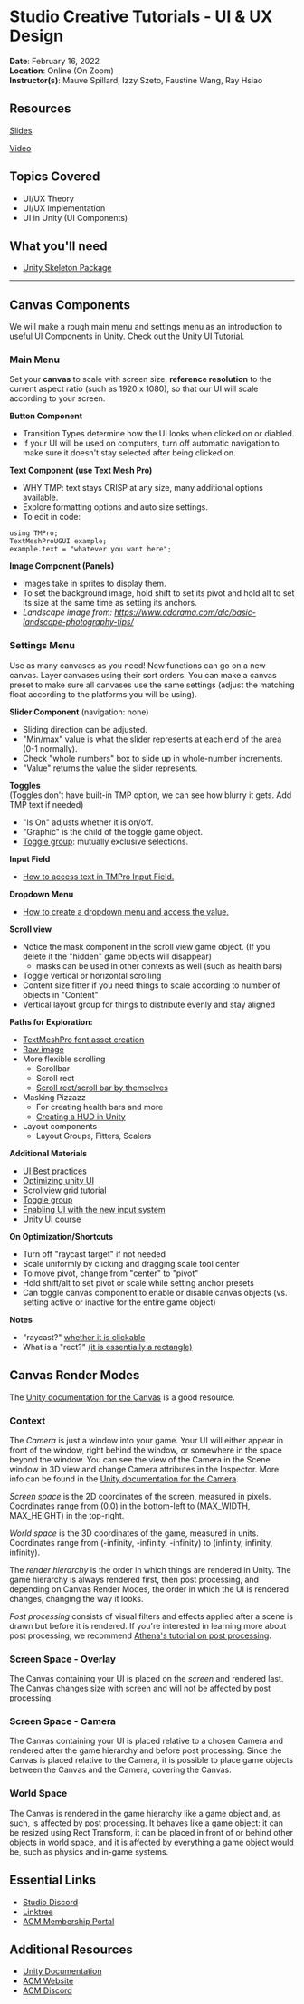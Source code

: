 # Studio Creative Tutorials - UI & UX Design
 
**Date**: February 16, 2022<br>
**Location**: Online (On Zoom)<br>
**Instructor(s)**: Mauve Spillard, Izzy Szeto, Faustine Wang, Ray Hsiao
 
## Resources
[Slides](https://docs.google.com/presentation/d/1NLSH-O6HlAjAkD2QMGLmoSrs5iogmbQl7fjtGaVB_-k/edit#slide=id.p)

[Video]()
 
## Topics Covered
* UI/UX Theory
* UI/UX Implementation
* UI in Unity (UI Components)
 
## What you'll need
* [Unity Skeleton Package](https://drive.google.com/file/d/1Z9d0-3XrcYnCS2uoVOesONbDHvxbQbUQ/view?usp=sharing)

---

## Canvas Components
We will make a rough main menu and settings menu as an introduction to useful UI Components in Unity. Check out the [Unity UI Tutorial](https://learn.unity.com/tutorial/ui-componentsv).

### Main Menu
Set your **canvas** to scale with screen size, **reference resolution** to the current aspect ratio (such as 1920 x 1080), so that our UI will scale according to your screen.

**Button Component**
* Transition Types determine how the UI looks when clicked on or diabled.
* If your UI will be used on computers, turn off automatic navigation to make sure it doesn't stay selected after being clicked on.

**Text Component (use Text Mesh Pro)**
* WHY TMP: text stays CRISP at any size, many additional options available.
* Explore formatting options and auto size settings.
* To edit in code:
```
using TMPro;
TextMeshProUGUI example;
example.text = "whatever you want here";
```

**Image Component (Panels)**
* Images take in sprites to display them.
* To set the background image, hold shift to set its pivot and hold alt to set its size at the same time as setting its anchors.
* *Landscape image from: https://www.adorama.com/alc/basic-landscape-photography-tips/*

### Settings Menu
Use as many canvases as you need! New functions can go on a new canvas. Layer canvases using their sort orders. You can make a canvas preset to make sure all canvases use the same settings (adjust the matching float according to the platforms you will be using).

**Slider Component** (navigation: none)
* Sliding direction can be adjusted.
* "Min/max" value is what the slider represents at each end of the area (0-1 normally).
* Check "whole numbers" box to slide up in whole-number increments.
* "Value" returns the value the slider represents.

**Toggles** <br>
(Toggles don't have built-in TMP option, we can see how blurry it gets. Add TMP text if needed)
* "Is On" adjusts whether it is on/off.
* "Graphic" is the child of the toggle game object.
* [Toggle group](https://docs.unity3d.com/Packages/com.unity.ugui@1.0/manual/script-ToggleGroup.html): mutually exclusive selections.

**Input Field**
* [How to access text in TMPro Input Field.](https://stackoverflow.com/questions/57223275/access-the-tm-pro-inputfield-text-in-unity)

**Dropdown Menu**
* [How to create a dropdown menu and access the value.](https://www.youtube.com/watch?v=5onggHOiZaw)

**Scroll view**
* Notice the mask component in the scroll view game object. (If you delete it the "hidden" game objects will disappear)
    * masks can be used in other contexts as well (such as health bars)
* Toggle vertical or horizontal scrolling
* Content size fitter if you need things to scale according to number of objects in "Content"
* Vertical layout group for things to distribute evenly and stay aligned

**Paths for Exploration:**
* [TextMeshPro font asset creation](https://learn.unity.com/tutorial/textmesh-pro-font-asset-creation)
* [Raw image](https://answers.unity.com/questions/1070280/raw-image-vs-image.html)
* More flexible scrolling
    * Scrollbar
    * Scroll rect
    * [Scroll rect/scroll bar by themselves](https://www.youtube.com/watch?v=rAqyi85IAJ0&ab_channel=CocoCode)
* Masking Pizzazz
    * For creating health bars and more
    * [Creating a HUD in Unity](https://learn.unity.com/tutorial/visual-styling-ui-head-up-display)
* Layout components
    * Layout Groups, Fitters, Scalers


**Additional Materials**
* [UI Best practices](https://medium.com/@dariarodionovano/unity-ui-best-practices-40964a7a9aba)
* [Optimizing unity UI](https://learn.unity.com/tutorial/optimizing-unity-ui)
* [Scrollview grid tutorial](https://blog.studica.com/unity-ui-tutorial-scroll-grid)
* [Toggle group](https://docs.unity3d.com/Packages/com.unity.ugui@1.0/manual/script-ToggleGroup.html)
* [Enabling UI with the new input system](https://www.youtube.com/watch?v=TBcfhJoCVQo)
* [Unity UI course](https://learn.unity.com/tutorial/ui-components#)

**On Optimization/Shortcuts**
* Turn off "raycast target" if not needed
* Scale uniformly by clicking and dragging scale tool center
* To move pivot, change from "center" to "pivot"
* Hold shift/alt to set pivot or scale while setting anchor presets
* Can toggle canvas component to enable or disable canvas objects (vs. setting active or inactive for the entire game object)

**Notes**
* "raycast?" [whether it is clickable](https://answers.unity.com/questions/1099030/raycast-target-on-ui-elements.html)
* What is a "rect?" [(it is essentially a rectangle)](https://docs.unity3d.com/ScriptReference/Rect.html)



## Canvas Render Modes
The [Unity documentation for the Canvas](https://docs.unity3d.com/2020.1/Documentation/Manual/UICanvas.html) is a good resource.

### Context
The *Camera* is just a window into your game. Your UI will either appear in front of the window, right behind the window, or somewhere in the space beyond the window. You can see the view of the Camera in the Scene window in 3D view and change Camera attributes in the Inspector. More info can be found in the [Unity documentation for the Camera](https://docs.unity3d.com/Manual/class-Camera.html).

*Screen space* is the 2D coordinates of the screen, measured in pixels. Coordinates range from (0,0) in the bottom-left to (MAX_WIDTH, MAX_HEIGHT) in the top-right.

*World space* is the 3D coordinates of the game, measured in units. Coordinates range from (-infinity, -infinity, -infinity) to (infinity, infinity, infinity).

The *render hierarchy* is the order in which things are rendered in Unity. The game hierarchy is always rendered first, then post processing, and depending on Canvas Render Modes, the order in which the UI is rendered changes, changing the way it looks.

*Post processing* consists of visual filters and effects applied after a scene is drawn but before it is rendered. If you're interested in learning more about post processing, we recommend [Athena's tutorial on post processing](https://github.com/uclaacm/studio-creative-tutorials/tree/fall-21/Post%20Processing).

### Screen Space - Overlay
The Canvas containing your UI is placed on the *screen* and rendered last. The Canvas changes size with screen and will not be affected by post processing.

### Screen Space - Camera
The Canvas containing your UI is placed relative to a chosen Camera and rendered after the game hierarchy and before post processing. Since the Canvas is placed relative to the Camera, it is possible to place game objects between the Canvas and the Camera, covering the Canvas. 

### World Space
The Canvas is rendered in the game hierarchy like a game object and, as such, is affected by post processing. It behaves like a game object: it can be resized using Rect Transform, it can be placed in front of or behind other objects in world space, and it is affected by everything a game object would be, such as physics and in-game systems.

## Essential Links
- [Studio Discord](https://discord.com/invite/bBk2Mcw)
- [Linktree](https://linktr.ee/acmstudio)
- [ACM Membership Portal](https://members.uclaacm.com/)
## Additional Resources
- [Unity Documentation](https://docs.unity3d.com/Manual/index.html)
- [ACM Website](https://www.uclaacm.com/)
- [ACM Discord](https://discord.com/invite/eWmzKsY)
